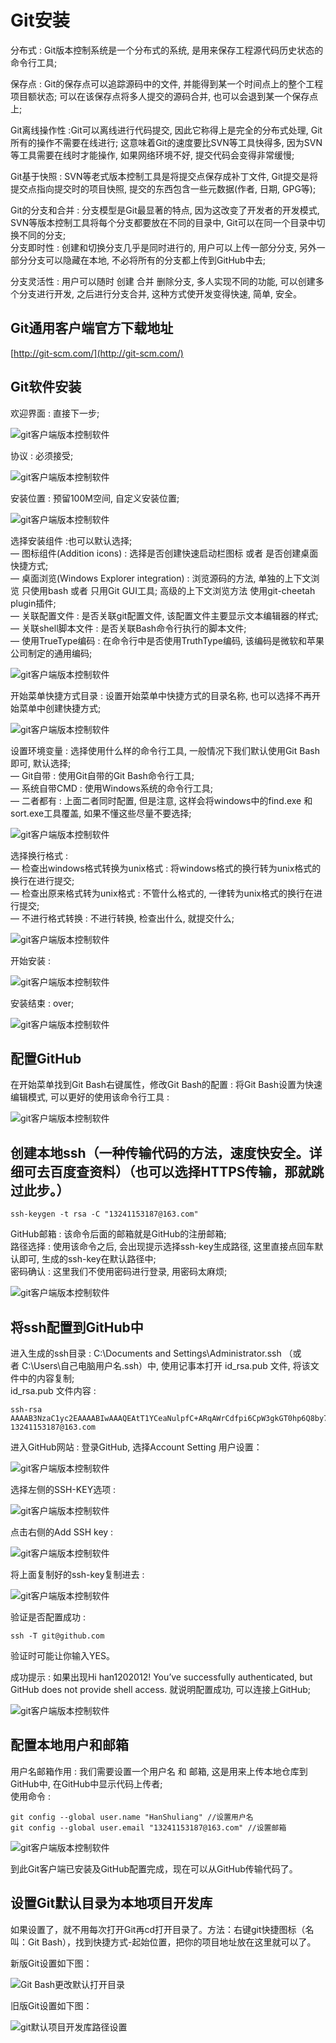# Git安装



分布式 : Git版本控制系统是一个分布式的系统, 是用来保存工程源代码历史状态的命令行工具;

保存点 : Git的保存点可以追踪源码中的文件, 并能得到某一个时间点上的整个工程项目额状态; 可以在该保存点将多人提交的源码合并, 也可以会退到某一个保存点上;

Git离线操作性 :Git可以离线进行代码提交, 因此它称得上是完全的分布式处理, Git所有的操作不需要在线进行; 这意味着Git的速度要比SVN等工具快得多, 因为SVN等工具需要在线时才能操作, 如果网络环境不好, 提交代码会变得非常缓慢;

Git基于快照 : SVN等老式版本控制工具是将提交点保存成补丁文件, Git提交是将提交点指向提交时的项目快照, 提交的东西包含一些元数据\(作者, 日期, GPG等\);

Git的分支和合并 : 分支模型是Git最显著的特点, 因为这改变了开发者的开发模式, SVN等版本控制工具将每个分支都要放在不同的目录中, Git可以在同一个目录中切换不同的分支;  
分支即时性 : 创建和切换分支几乎是同时进行的, 用户可以上传一部分分支, 另外一部分分支可以隐藏在本地, 不必将所有的分支都上传到GitHub中去;

分支灵活性 : 用户可以随时 创建 合并 删除分支, 多人实现不同的功能, 可以创建多个分支进行开发, 之后进行分支合并, 这种方式使开发变得快速, 简单, 安全。

## Git通用客户端官方下载地址

[http://git-scm.com/](http://git-scm.com/)

## Git软件安装

欢迎界面 : 直接下一步;

![](http://www.ihref.com/wp-content/uploads/2014/08/git%E5%AE%A2%E6%88%B7%E7%AB%AF%E7%89%88%E6%9C%AC%E6%8E%A7%E5%88%B6%E8%BD%AF%E4%BB%B61.png "git客户端版本控制软件")

协议 : 必须接受;

![](http://www.ihref.com/wp-content/uploads/2014/08/git%E5%AE%A2%E6%88%B7%E7%AB%AF%E7%89%88%E6%9C%AC%E6%8E%A7%E5%88%B6%E8%BD%AF%E4%BB%B62.png "git客户端版本控制软件")

安装位置 : 预留100M空间, 自定义安装位置;

![](http://www.ihref.com/wp-content/uploads/2014/08/git%E5%AE%A2%E6%88%B7%E7%AB%AF%E7%89%88%E6%9C%AC%E6%8E%A7%E5%88%B6%E8%BD%AF%E4%BB%B63.png "git客户端版本控制软件")

选择安装组件 :也可以默认选择;  
— 图标组件\(Addition icons\) : 选择是否创建快速启动栏图标 或者 是否创建桌面快捷方式;  
— 桌面浏览\(Windows Explorer integration\) : 浏览源码的方法, 单独的上下文浏览 只使用bash 或者 只用Git GUI工具; 高级的上下文浏览方法 使用git-cheetah plugin插件;  
— 关联配置文件 : 是否关联git配置文件, 该配置文件主要显示文本编辑器的样式;  
— 关联shell脚本文件 : 是否关联Bash命令行执行的脚本文件;  
— 使用TrueType编码 : 在命令行中是否使用TruthType编码, 该编码是微软和苹果公司制定的通用编码;

![](http://www.ihref.com/wp-content/uploads/2014/08/git%E5%AE%A2%E6%88%B7%E7%AB%AF%E7%89%88%E6%9C%AC%E6%8E%A7%E5%88%B6%E8%BD%AF%E4%BB%B64.png "git客户端版本控制软件")

开始菜单快捷方式目录 : 设置开始菜单中快捷方式的目录名称, 也可以选择不再开始菜单中创建快捷方式;

![](http://www.ihref.com/wp-content/uploads/2014/08/git%E5%AE%A2%E6%88%B7%E7%AB%AF%E7%89%88%E6%9C%AC%E6%8E%A7%E5%88%B6%E8%BD%AF%E4%BB%B65.png "git客户端版本控制软件")

设置环境变量 : 选择使用什么样的命令行工具, 一般情况下我们默认使用Git Bash即可, 默认选择;  
— Git自带 : 使用Git自带的Git Bash命令行工具;  
— 系统自带CMD : 使用Windows系统的命令行工具;  
— 二者都有 : 上面二者同时配置, 但是注意, 这样会将windows中的find.exe 和 sort.exe工具覆盖, 如果不懂这些尽量不要选择;

![](http://www.ihref.com/wp-content/uploads/2014/08/git%E5%AE%A2%E6%88%B7%E7%AB%AF%E7%89%88%E6%9C%AC%E6%8E%A7%E5%88%B6%E8%BD%AF%E4%BB%B66.png "git客户端版本控制软件")

选择换行格式 :  
— 检查出windows格式转换为unix格式 : 将windows格式的换行转为unix格式的换行在进行提交;  
— 检查出原来格式转为unix格式 : 不管什么格式的, 一律转为unix格式的换行在进行提交;  
— 不进行格式转换 : 不进行转换, 检查出什么, 就提交什么;

![](http://www.ihref.com/wp-content/uploads/2014/08/git%E5%AE%A2%E6%88%B7%E7%AB%AF%E7%89%88%E6%9C%AC%E6%8E%A7%E5%88%B6%E8%BD%AF%E4%BB%B67.png "git客户端版本控制软件")

开始安装 :

![](http://www.ihref.com/wp-content/uploads/2014/08/git%E5%AE%A2%E6%88%B7%E7%AB%AF%E7%89%88%E6%9C%AC%E6%8E%A7%E5%88%B6%E8%BD%AF%E4%BB%B68.png "git客户端版本控制软件")

安装结束 : over;

![](http://www.ihref.com/wp-content/uploads/2014/08/git%E5%AE%A2%E6%88%B7%E7%AB%AF%E7%89%88%E6%9C%AC%E6%8E%A7%E5%88%B6%E8%BD%AF%E4%BB%B69.png "git客户端版本控制软件")

## 配置GitHub

在开始菜单找到Git Bash右键属性，修改Git Bash的配置 : 将Git Bash设置为快速编辑模式, 可以更好的使用该命令行工具 :

![](http://www.ihref.com/wp-content/uploads/2014/08/git%E5%AE%A2%E6%88%B7%E7%AB%AF%E7%89%88%E6%9C%AC%E6%8E%A7%E5%88%B6%E8%BD%AF%E4%BB%B610.png "git客户端版本控制软件")

## 创建本地ssh（一种传输代码的方法，速度快安全。详细可去百度查资料）（也可以选择HTTPS传输，那就跳过此步。）

```
ssh-keygen -t rsa -C "13241153187@163.com"
```

GitHub邮箱 : 该命令后面的邮箱就是GitHub的注册邮箱;  
路径选择 : 使用该命令之后, 会出现提示选择ssh-key生成路径, 这里直接点回车默认即可, 生成的ssh-key在默认路径中;  
密码确认 : 这里我们不使用密码进行登录, 用密码太麻烦;

![](http://www.ihref.com/wp-content/uploads/2014/08/git%E5%AE%A2%E6%88%B7%E7%AB%AF%E7%89%88%E6%9C%AC%E6%8E%A7%E5%88%B6%E8%BD%AF%E4%BB%B611.png "git客户端版本控制软件")

## 将ssh配置到GitHub中

进入生成的ssh目录 : C:\Documents and Settings\Administrator\.ssh （或者 C:\Users\自己电脑用户名\.ssh）中, 使用记事本打开 id\_rsa.pub 文件, 将该文件中的内容复制;  
id\_rsa.pub 文件内容 :

```
ssh-rsa AAAAB3NzaC1yc2EAAAABIwAAAQEAtT1YCeaNulpfC+ARqAWrCdfpi6CpW3gkGT0hp6Q8by7NnEfy4dah9CwSrNbWJH5eS4tiqckE+bdbSVNvAboFD1MtGZjtzE4GDweG/6J/SDYV/ADFN/RLWGb+5rQ8wMCjc/fODgLJDFxk1Fwk/TTqTcbtLab1toLcts3zGIW5DstA3RQ0CCX/sPew5m7vh7DcKXluj2TBd9hw== 13241153187@163.com
```

进入GitHub网站 : 登录GitHub, 选择Account Setting 用户设置：

![](http://www.ihref.com/wp-content/uploads/2014/08/git%E5%AE%A2%E6%88%B7%E7%AB%AF%E7%89%88%E6%9C%AC%E6%8E%A7%E5%88%B6%E8%BD%AF%E4%BB%B612.png "git客户端版本控制软件")

选择左侧的SSH-KEY选项 :

![](http://www.ihref.com/wp-content/uploads/2014/08/git%E5%AE%A2%E6%88%B7%E7%AB%AF%E7%89%88%E6%9C%AC%E6%8E%A7%E5%88%B6%E8%BD%AF%E4%BB%B613.png "git客户端版本控制软件")

点击右侧的Add SSH key :

![](http://www.ihref.com/wp-content/uploads/2014/08/git%E5%AE%A2%E6%88%B7%E7%AB%AF%E7%89%88%E6%9C%AC%E6%8E%A7%E5%88%B6%E8%BD%AF%E4%BB%B614.png "git客户端版本控制软件")

将上面复制好的ssh-key复制进去 :

![](http://www.ihref.com/wp-content/uploads/2014/08/git%E5%AE%A2%E6%88%B7%E7%AB%AF%E7%89%88%E6%9C%AC%E6%8E%A7%E5%88%B6%E8%BD%AF%E4%BB%B615.png "git客户端版本控制软件")

验证是否配置成功 :

```
ssh -T git@github.com
```

验证时可能让你输入YES。

成功提示 : 如果出现Hi han1202012! You’ve successfully authenticated, but GitHub does not provide shell access. 就说明配置成功, 可以连接上GitHub;

![](http://www.ihref.com/wp-content/uploads/2014/08/git%E5%AE%A2%E6%88%B7%E7%AB%AF%E7%89%88%E6%9C%AC%E6%8E%A7%E5%88%B6%E8%BD%AF%E4%BB%B616.png "git客户端版本控制软件")

## 配置本地用户和邮箱

用户名邮箱作用 : 我们需要设置一个用户名 和 邮箱, 这是用来上传本地仓库到GitHub中, 在GitHub中显示代码上传者;  
使用命令 :

```
git config --global user.name "HanShuliang" //设置用户名 
git config --global user.email "13241153187@163.com" //设置邮箱
```

![](http://www.ihref.com/wp-content/uploads/2014/08/git%E5%AE%A2%E6%88%B7%E7%AB%AF%E7%89%88%E6%9C%AC%E6%8E%A7%E5%88%B6%E8%BD%AF%E4%BB%B617.png "git客户端版本控制软件")

到此Git客户端已安装及GitHub配置完成，现在可以从GitHub传输代码了。

## 设置Git默认目录为本地项目开发库

如果设置了，就不用每次打开Git再cd打开目录了。方法：右键git快捷图标（名叫：Git Bash），找到快捷方式-起始位置，把你的项目地址放在这里就可以了。

新版Git设置如下图：

![](http://www.ihref.com/wp-content/uploads/2014/08/Git-Bash%E6%9B%B4%E6%94%B9%E9%BB%98%E8%AE%A4%E6%89%93%E5%BC%80%E7%9B%AE%E5%BD%95.jpg "Git Bash更改默认打开目录")

旧版Git设置如下图：

![](http://www.ihref.com/wp-content/uploads/2014/08/git%E9%BB%98%E8%AE%A4%E9%A1%B9%E7%9B%AE%E5%BC%80%E5%8F%91%E5%BA%93%E8%B7%AF%E5%BE%84%E8%AE%BE%E7%BD%AE.jpg "git默认项目开发库路径设置")

